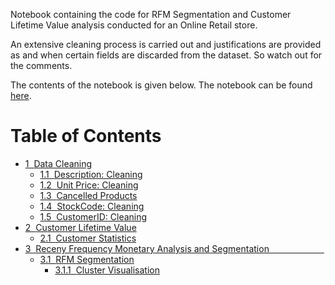Notebook containing the code for RFM Segmentation and Customer Lifetime Value analysis conducted for an Online Retail store.

An extensive cleaning process is carried out and justifications are provided as and when certain fields are discarded from the dataset. So watch out for the comments.

The contents of the notebook is given below. The notebook can be found [here](https://github.com/robnix74/Marketing-Market/blob/master/CLV%20%26%20RFM%20Segmentation/CLV%20%26%20RFM%20Segmentation.ipynb).

<h1>Table of Contents<span class="tocSkip"></span></h1>
<div class="toc"><ul class="toc-item"><li><span><a href="#Data-Cleaning" data-toc-modified-id="Data--Cleaning-1"><span class="toc-item-num">1&nbsp;&nbsp;</span>Data Cleaning</a></span><ul class="toc-item"><li><span><a href="#Description-:-Cleaning" data-toc-modified-id="Description--Cleaning-1.1"><span class="toc-item-num">1.1&nbsp;&nbsp;</span>Description: Cleaning</a></span></li><li><span><a href="#Unit-Price-:-Cleaning" data-toc-modified-id="Unit-Price--Cleaning-1.2"><span class="toc-item-num">1.2&nbsp;&nbsp;</span>Unit Price: Cleaning</a></span></li><li><span><a href="#Cancelled-Products" data-toc-modified-id="Cancelled-Products-1.3"><span class="toc-item-num">1.3&nbsp;&nbsp;</span>Cancelled Products</a></span></li><li><span><a href="#StockCode-:-Cleaning" data-toc-modified-id="StockCode-:-Cleaning-1.4"><span class="toc-item-num">1.4&nbsp;&nbsp;</span>StockCode: Cleaning</a></span></li><li><span><a href="#CustomerID-:-Cleaning" data-toc-modified-id="CustomerID-:-Cleaning-1.5"><span class="toc-item-num">1.5&nbsp;&nbsp;</span>CustomerID: Cleaning</a></span></li></ul></li><li><span><a href="#Customer-Lifetime-Value" data-toc-modified-id="Customer-Lifetime-Value-2"><span class="toc-item-num">2&nbsp;&nbsp;</span>Customer Lifetime Value</a></span><ul class="toc-item"><li><span><a href="#Customer-Statistics" data-toc-modified-id="Customer-Statistics-2.1"><span class="toc-item-num">2.1&nbsp;&nbsp;</span>Customer Statistics</a></span></li></ul></li><li><span><a href="#Receny-Frequency-Monetary-Analysis-and-Segmentation---      " data-toc-modified-id="Receny-Frequency-Monetary-Analysis-and-Segmentation:---      -3"><span class="toc-item-num">3&nbsp;&nbsp;</span>Receny Frequency Monetary Analysis and Segmentation        </a></span><ul class="toc-item"><li><span><a href="#RFM-Segmentation-:" data-toc-modified-id="RFM-Segmentation-:--3.1"><span class="toc-item-num">3.1&nbsp;&nbsp;</span>RFM Segmentation</a></span><ul class="toc-item"><li><span><a href="#Cluster-Visualisation" data-toc-modified-id="Cluster-Visualisation-3.1.1"><span class="toc-item-num">3.1.1&nbsp;&nbsp;</span>Cluster Visualisation</a></span></li></ul></li></ul></li></ul></div>

